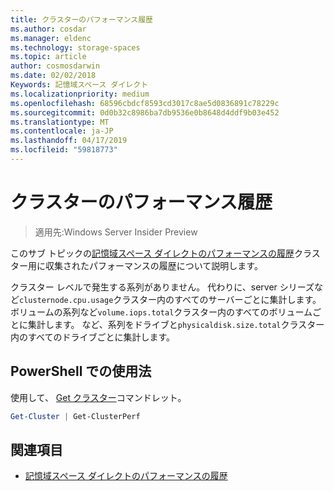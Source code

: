 ```yaml
---
title: クラスターのパフォーマンス履歴
ms.author: cosdar
ms.manager: eldenc
ms.technology: storage-spaces
ms.topic: article
author: cosmosdarwin
ms.date: 02/02/2018
Keywords: 記憶域スペース ダイレクト
ms.localizationpriority: medium
ms.openlocfilehash: 68596cbdcf8593cd3017c8ae5d0836891c78229c
ms.sourcegitcommit: 0d0b32c8986ba7db9536e0b8648d4ddf9b03e452
ms.translationtype: MT
ms.contentlocale: ja-JP
ms.lasthandoff: 04/17/2019
ms.locfileid: "59818773"
---
```

# <a name="performance-history-for-clusters"></a>クラスターのパフォーマンス履歴

> 適用先:Windows Server Insider Preview

このサブ トピックの[記憶域スペース ダイレクトのパフォーマンスの履歴](performance-history.md)クラスター用に収集されたパフォーマンスの履歴について説明します。

クラスター レベルで発生する系列がありません。 代わりに、server シリーズなど`clusternode.cpu.usage`クラスター内のすべてのサーバーごとに集計します。 ボリュームの系列など`volume.iops.total`クラスター内のすべてのボリュームごとに集計します。 など、系列をドライブと`physicaldisk.size.total`クラスター内のすべてのドライブごとに集計します。

## <a name="usage-in-powershell"></a>PowerShell での使用法

使用して、 [Get クラスター](https://docs.microsoft.com/powershell/module/failoverclusters/get-cluster)コマンドレット。

```PowerShell
Get-Cluster | Get-ClusterPerf
```

## <a name="see-also"></a>関連項目

- [記憶域スペース ダイレクトのパフォーマンスの履歴](performance-history.md)
